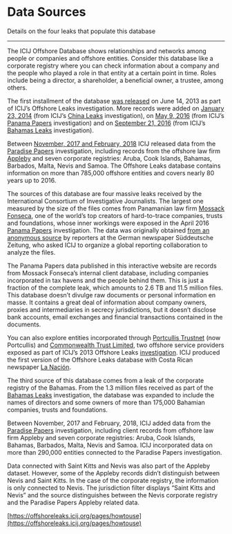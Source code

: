 
# Data Sources

Details on the four leaks that populate this database

---

The ICIJ Offshore Database shows relationships and networks among people or companies and offshore entities. Consider this database like a corporate registry where you can check information about a company and the people who played a role in that entity at a certain point in time. Roles include being a director, a shareholder, a beneficial owner, a trustee, among others.

The first installment of the database [was released](https://www.icij.org/offshore/icij-releases-offshore-leaks-database-revealing-names-behind-secret-companies-trusts) on June 14, 2013 as part of ICIJ’s Offshore Leaks investigation. More records were added on [January 23, 2014](https://www.icij.org/offshore/unlocking-chinas-secrets) (from ICIJ’s [China Leaks](https://www.icij.org/offshore/leaked-records-reveal-offshore-holdings-chinas-elite) investigation), on [May 9, 2016](https://panamapapers.icij.org/blog/20160509-offshore-database-release.html) (from ICIJ’s [Panama Papers](https://panamapapers.icij.org/) investigation) and on [September 21, 2016](https://www.icij.org/blog/2016/09/icij-publishes-leaked-bahamas-info-offshore-database) (from ICIJ’s [Bahamas Leaks](https://www.icij.org/offshore/former-eu-official-among-politicians-named-new-leak-offshore-files-bahamas) investigation).

Between [November, 2017 and February, 2018](https://www.icij.org/investigations/paradise-papers/data-ever-added-offshore-leaks-database/) ICIJ released data from the [Paradise Papers](https://www.icij.org/investigations/paradise-papers/) investigation, including records from the offshore law firm [Appleby](https://www.icij.org/investigations/paradise-papers/icij-releases-paradise-papers-data-appleby/) and seven corporate registries: Aruba, Cook Islands, Bahamas, Barbados, Malta, Nevis and Samoa. The Offshore Leaks database contains information on more than 785,000 offshore entities and covers nearly 80 years up to 2016.

The sources of this database are four massive leaks received by the International Consortium of Investigative Journalists. The largest one measured by the size of the files comes from Panamanian law firm [Mossack Fonseca](http://www.mossfon.com/), one of the world’s top creators of hard-to-trace companies, trusts and foundations, whose inner workings were exposed in the April 2016 [Panama Papers](https://panamapapers.icij.org/) investigation. The data was originally obtained [from an anonymous source](http://panamapapers.sueddeutsche.de/articles/56febff0a1bb8d3c3495adf4/) by reporters at the German newspaper Süddeutsche Zeitung, who asked ICIJ to organize a global reporting collaboration to analyze the files.

The Panama Papers data published in this interactive website are records from Mossack Fonseca’s internal client database, including companies incorporated in tax havens and the people behind them. This is just a fraction of the complete leak, which amounts to 2.6 TB and 11.5 million files. This database doesn’t divulge raw documents or personal information en masse. It contains a great deal of information about company owners, proxies and intermediaries in secrecy jurisdictions, but it doesn’t disclose bank accounts, email exchanges and financial transactions contained in the documents.

You can also explore entities incorporated through [Portcullis Trustnet](http://www.portcullis.co/) (now Portcullis) and [Commonwealth Trust Limited](http://ctl.vg/), two offshore service providers exposed as part of ICIJ’s 2013 Offshore Leaks [investigation](https://www.icij.org/offshore). ICIJ produced the first version of the Offshore Leaks database with Costa Rican newspaper [La Nación](http://www.nacion.com/).

The third source of this database comes from a leak of the corporate registry of the Bahamas. From the 1.3 million files received as part of the [Bahamas Leaks](https://www.icij.org/offshore/former-eu-official-among-politicians-named-new-leak-offshore-files-bahamas) investigation, the database was expanded to include the names of directors and some owners of more than 175,000 Bahamian companies, trusts and foundations.

Between November, 2017 and February, 2018, ICIJ added data from the [Paradise Papers](https://www.icij.org/investigations/paradise-papers/) investigation, including client records from offshore law firm Appleby and seven corporate registries: Aruba, Cook Islands, Bahamas, Barbados, Malta, Nevis and Samoa. ICIJ incorporated data on more than 290,000 entities connected to the Paradise Papers investigation.

Data connected with Saint Kitts and Nevis was also part of the Appleby dataset. However, some of the Appleby records didn’t distinguish between Nevis and Saint Kitts. In the case of the corporate registry, the information is only connected to Nevis. The jurisdiction filter displays “Saint Kitts and Nevis” and the source distinguishes between the Nevis corporate registry and the Paradise Papers Appleby related data.

[https://offshoreleaks.icij.org/pages/howtouse](https://offshoreleaks.icij.org/pages/howtouse)
